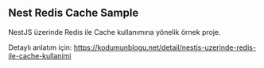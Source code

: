 ## Nest Redis Cache Sample

NestJS üzerinde Redis ile Cache kullanımına yönelik örnek proje.

Detaylı anlatım için: https://kodumunblogu.net/detail/nestjs-uzerinde-redis-ile-cache-kullanimi